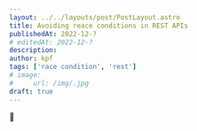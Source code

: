 ```yaml
---
layout: ../../layouts/post/PostLayout.astro
title: Avoiding reace conditions in REST APIs
publishedAt: 2022-12-?
# editedAt: 2022-12-?
description:
author: kpf
tags: ['race condition', 'rest']
# image:
#     url: /img/.jpg
draft: true
---
```


🚧
